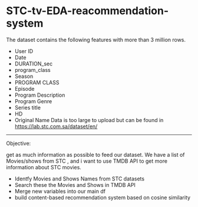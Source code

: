 # STC-tv-EDA-reacommendation-system






The  dataset contains the following features with more than 3 million rows.


- User ID
- Date
- DURATION_sec
- program_class
- Season
- PROGRAM CLASS
- Episode
- Program Description
- Program Genre
- Series title 
- HD 
- Original Name
Data is too large to upload but can be found in https://lab.stc.com.sa/dataset/en/
----------------------------------------------------------------------------------------------------------------------
Objective:


get as much information as possible to feed our dataset. We have a list of Movies/shows from STC , and i want to use TMDB API to get more information about STC movies.
- Identfy Movies and  Shows Names from STC datasets
- Search these the Movies and  Shows in TMDB API
- Merge new variables into our main df
- build content-based recommendation system based on cosine similarity
